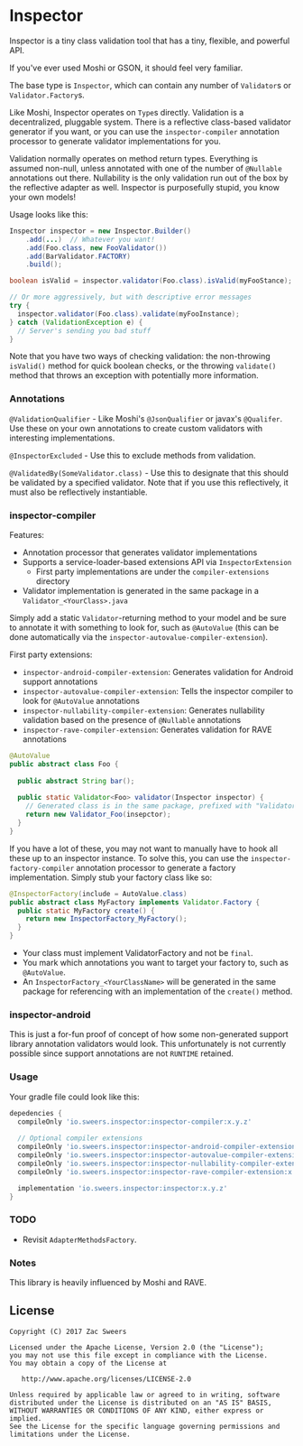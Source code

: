 Inspector
===========

Inspector is a tiny class validation tool that has a tiny, flexible, and powerful API.

If you've ever used Moshi or GSON, it should feel very familiar.

The base type is `Inspector`, which can contain any number of `Validator`s or `Validator.Factory`s.

Like Moshi, Inspector operates on `Type`s directly. Validation is a decentralized, pluggable system. 
There is a reflective class-based validator generator if you want, or you can use the `inspector-compiler` 
annotation processor to generate validator implementations for you.

Validation normally operates on method return types. Everything is assumed non-null, unless annotated 
with one of the number of `@Nullable` annotations out there. Nullability is the only validation run 
out of the box by the reflective adapter as well. Inspector is purposefully stupid, you know your own models!

Usage looks like this:

```java
Inspector inspector = new Inspector.Builder()
    .add(...)  // Whatever you want!
    .add(Foo.class, new FooValidator())
    .add(BarValidator.FACTORY)
    .build();

boolean isValid = inspector.validator(Foo.class).isValid(myFooStance);

// Or more aggressively, but with descriptive error messages
try {
  inspector.validator(Foo.class).validate(myFooInstance);
} catch (ValidationException e) {
  // Server's sending you bad stuff
}
```

Note that you have two ways of checking validation: the non-throwing `isValid()` method for quick 
boolean checks, or the throwing `validate()` method that throws an exception with potentially more 
information.

### Annotations

`@ValidationQualifier` - Like Moshi's `@JsonQualifier` or javax's `@Qualifer`. Use these on your own 
annotations to create custom validators with interesting implementations.

`@InspectorExcluded` - Use this to exclude methods from validation.

`@ValidatedBy(SomeValidator.class)` - Use this to designate that this should be validated by 
a specified validator. Note that if you use this reflectively, it must also be reflectively instantiable.

### inspector-compiler

Features:
- Annotation processor that generates validator implementations
- Supports a service-loader-based extensions API via `InspectorExtension`
  - First party implementations are under the `compiler-extensions` directory
- Validator implementation is generated in the same package in a `Validator_<YourClass>.java`

Simply add a static `Validator`-returning method to your model and be sure to annotate it with 
something to look for, such as `@AutoValue` (this can be done automatically via the `inspector-autovalue-compiler-extension`).

First party extensions:
- `inspector-android-compiler-extension`: Generates validation for Android support annotations
- `inspector-autovalue-compiler-extension`: Tells the inspector compiler to look for `@AutoValue` annotations
- `inspector-nullability-compiler-extension`: Generates nullability validation based on the presence of `@Nullable` annotations
- `inspector-rave-compiler-extension`: Generates validation for RAVE annotations

```java
@AutoValue
public abstract class Foo {
  
  public abstract String bar();
  
  public static Validator<Foo> validator(Inspector inspector) {
    // Generated class is in the same package, prefixed with "Validator_"
    return new Validator_Foo(insepctor);
  }
}
```

If you have a lot of these, you may not want to manually have to hook all these up to an inspector instance. To solve 
this, you can use the `inspector-factory-compiler` annotation processor to generate a factory implementation. Simply stub
your factory class like so:

```java
@InspectorFactory(include = AutoValue.class) 
public abstract class MyFactory implements Validator.Factory {
  public static MyFactory create() {
    return new InspectorFactory_MyFactory();
  }
}
```

- Your class must implement ValidatorFactory and not be `final`.
- You mark which annotations you want to target your factory to, such as `@AutoValue`.
- An `InspectorFactory_<YourClassName>` will be generated in the same package for referencing with an implementation
 of the `create()` method.

### inspector-android

This is just a for-fun proof of concept of how some non-generated support library annotation validators 
would look. This unfortunately is not currently possible since support annotations are not `RUNTIME` retained.

### Usage

Your gradle file could look like this:

```gradle
depedencies {
  compileOnly 'io.sweers.inspector:inspector-compiler:x.y.z'
  
  // Optional compiler extensions
  compileOnly 'io.sweers.inspector:inspector-android-compiler-extension:x.y.z'
  compileOnly 'io.sweers.inspector:inspector-autovalue-compiler-extension:x.y.z'
  compileOnly 'io.sweers.inspector:inspector-nullability-compiler-extension:x.y.z'
  compileOnly 'io.sweers.inspector:inspector-rave-compiler-extension:x.y.z'

  implementation 'io.sweers.inspector:inspector:x.y.z'
}
```

### TODO

- Revisit `AdapterMethodsFactory`.

### Notes

This library is heavily influenced by Moshi and RAVE.

License
-------

    Copyright (C) 2017 Zac Sweers

    Licensed under the Apache License, Version 2.0 (the "License");
    you may not use this file except in compliance with the License.
    You may obtain a copy of the License at

       http://www.apache.org/licenses/LICENSE-2.0

    Unless required by applicable law or agreed to in writing, software
    distributed under the License is distributed on an "AS IS" BASIS,
    WITHOUT WARRANTIES OR CONDITIONS OF ANY KIND, either express or implied.
    See the License for the specific language governing permissions and
    limitations under the License.
